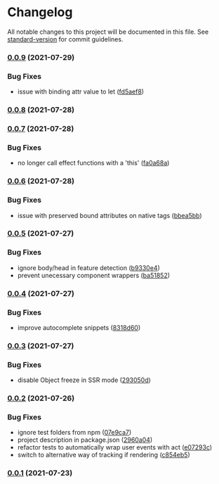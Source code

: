 # Changelog

All notable changes to this project will be documented in this file. See [standard-version](https://github.com/conventional-changelog/standard-version) for commit guidelines.

### [0.0.9](https://github.com/marko-js/tags-api-preview/compare/v0.0.8...v0.0.9) (2021-07-29)


### Bug Fixes

* issue with binding attr value to let ([fd5aef8](https://github.com/marko-js/tags-api-preview/commit/fd5aef87bff6374efc7af0db3a2fb27a24748677))

### [0.0.8](https://github.com/marko-js/tags-api-preview/compare/v0.0.7...v0.0.8) (2021-07-28)

### [0.0.7](https://github.com/marko-js/tags-api-preview/compare/v0.0.6...v0.0.7) (2021-07-28)


### Bug Fixes

* no longer call effect functions with a 'this' ([fa0a68a](https://github.com/marko-js/tags-api-preview/commit/fa0a68adbe85b6647c9af218bd215e2c25adadee))

### [0.0.6](https://github.com/marko-js/tags-api-preview/compare/v0.0.5...v0.0.6) (2021-07-28)


### Bug Fixes

* issue with preserved bound attributes on native tags ([bbea5bb](https://github.com/marko-js/tags-api-preview/commit/bbea5bb1472aa03345eac372950cef774e9e6c34))

### [0.0.5](https://github.com/marko-js/tags-api-preview/compare/v0.0.4...v0.0.5) (2021-07-27)


### Bug Fixes

* ignore body/head in feature detection ([b9330e4](https://github.com/marko-js/tags-api-preview/commit/b9330e404b44eb4ec157f6523c7a472f55554224))
* prevent unecessary component wrappers ([ba51852](https://github.com/marko-js/tags-api-preview/commit/ba518525580e4568249c433d4981873a0c709d25))

### [0.0.4](https://github.com/marko-js/tags-api-preview/compare/v0.0.3...v0.0.4) (2021-07-27)


### Bug Fixes

* improve autocomplete snippets ([8318d60](https://github.com/marko-js/tags-api-preview/commit/8318d60f9b1ddc556fb9237c2e1287f91e65409d))

### [0.0.3](https://github.com/marko-js/tags-api-preview/compare/v0.0.2...v0.0.3) (2021-07-27)


### Bug Fixes

* disable Object freeze in SSR mode ([293050d](https://github.com/marko-js/tags-api-preview/commit/293050d8d643729bb6d35ea815688f199bfd5fb9))

### [0.0.2](https://github.com/marko-js/tags-api-preview/compare/v0.0.1...v0.0.2) (2021-07-26)


### Bug Fixes

* ignore test folders from npm ([07e9ca7](https://github.com/marko-js/tags-api-preview/commit/07e9ca7a45f781eee8ab84752bcf5c3f1fde191d))
* project description in package.json ([2960a04](https://github.com/marko-js/tags-api-preview/commit/2960a042f6e36c8e54a1f76c964943e1b52a423f))
* refactor tests to automatically wrap user events with act ([e07293c](https://github.com/marko-js/tags-api-preview/commit/e07293cabcbbf9ab2d0fb5e8afa53b6444d237d1))
* switch to alternative way of tracking if rendering ([c854eb5](https://github.com/marko-js/tags-api-preview/commit/c854eb5353cd01e43fbfda71226c52c5593f3412))

### [0.0.1](https://github.com/marko-js/tags-api-preview/compare/v0.0.0...v0.0.1) (2021-07-23)

